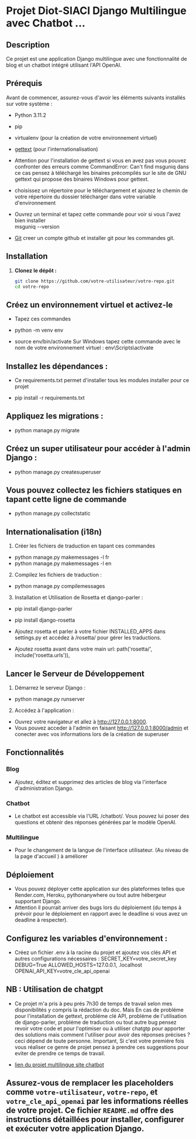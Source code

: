 # Projet Diot-SIACI Django Multilingue avec Chatbot ...

## Description

Ce projet est une application Django multilingue avec une fonctionnalité de blog et un chatbot intégré utilisant l'API OpenAI.

## Prérequis

Avant de commencer, assurez-vous d'avoir les éléments suivants installés sur votre système :

- Python 3.11.2
- pip
- virtualenv  (pour la création de votre environnement virtuel)
- [gettext](https://www.gnu.org/software/gettext/) (pour l'internationalisation)
- Attention pour l'installation de gettext si vous en avez pas vous pouvez confronter des erreurs comme  CommandError: Can't find msguniq dans ce  cas pensez à téléchargé les binaires précompilés  sur le site de GNU gettext qui propose des binaires Windows pour gettext.
- choisissez un répertoire pour le téléchargement et ajoutez le chemin de votre répertoire du dossier télécharger dans votre variable d'environnement
- Ouvrez un terminal et tapez cette commande pour voir si vous l'avez bien installer  
 msguniq --version

- [Git](https://git-scm.com/) creer un compte github et installer git pour les commandes git.

## Installation

1. **Clonez le dépôt :**

   ```bash
   git clone https://github.com/votre-utilisateur/votre-repo.git
   cd votre-repo

## Créez un environnement virtuel et activez-le

- Tapez ces commandes 

- python -m venv env 

- source env/bin/activate Sur Windows tapez cette commande avec le nom de votre environnement      virtuel : env\Scripts\activate


## Installez les dépendances :
- Ce requirements.txt permet d'installer tous les modules installer pour ce projet

- pip install -r requirements.txt


## Appliquez les migrations :
- python manage.py migrate


## Créez un super utilisateur pour accéder à l'admin Django :

- python manage.py createsuperuser

## Vous pouvez collectez les fichiers statiques en tapant cette ligne de commande

- python manage.py collectstatic

## Internationalisation (i18n)
1. Créer les fichiers de traduction en tapant ces commandes 

- python manage.py makemessages -l fr
- python manage.py makemessages -l en

2. Compilez les fichiers de traduction :
- python manage.py compilemessages  

3. Installation et Utilisation de Rosetta et django-parler :

- pip install django-parler
- pip install django-rosetta

- Ajoutez rosetta et parler à votre fichier INSTALLED_APPS dans settings.py et accédez à /rosetta/ pour gérer les traductions.  
- Ajoutez rosetta avant dans votre main url: path('rosetta/', include('rosetta.urls')),

## Lancer le Serveur de Développement
1. Démarrez le serveur Django :
- python manage.py runserver

2. Accédez à l'application :
- Ouvrez votre navigateur et allez à http://127.0.0.1:8000.
- Vous pouvez acceder à l'admin en faisant http://127.0.0.1:8000/admin et conecter avec vos informations lors de la création de superuser

## Fonctionnalités

### Blog
- Ajoutez, éditez et supprimez des articles de blog via l'interface d'administration Django.

### Chatbot
- Le chatbot est accessible via l'URL /chatbot/. Vous pouvez lui poser des questions et obtenir des réponses générées par le modèle OpenAI.

### Multilingue
- Pour le changement de la langue de l'interface utilisateur. (Au niveau de la page d'accueil ) à améliorer

## Déploiement
- Vous pouvez déployer cette application sur des plateformes telles que Render.com, Heroku, pythonanywhere ou tout autre hébergeur supportant Django.
- Attention il pourrait arriver des bugs lors du déploiement (du temps à prévoir pour le déploiement en rapport avec le deadline si vous avez un deadline à respecter).

## Configurez les variables d'environnement :
- Créez un fichier .env à la racine du projet et ajoutez vos clés API et autres configurations nécessaires :
    SECRET_KEY=votre_secret_key
    DEBUG=True
    ALLOWED_HOSTS=127.0.0.1, .localhost 
    OPENAI_API_KEY=votre_cle_api_openai

## NB : Utilisation de chatgpt
- Ce projet m'a pris à peu prés 7h30 de temps de travail selon mes disponibilités y compris la rédaction du doc. Mais En cas de probléme pour l'installation de gettext, probléme clé API, probléme de l'utilisation de django-parler, probléme de traduction  ou tout autre bug pensez revoir votre code et pour l'optimiser ou à utiliser chatgtp pour apporter des solutions mais comment l'utiliser pour avoir des réponses précises ? ceci dépend de toute personne. Important, Si c'est votre premiére fois vous réaliser ce genre de projet pensez à prendre ces suggestions pour eviter de prendre ce temps de travail.

- [lien du projet multilingue site chatbot](https://diotsiacichatbot.pythonanywhere.com/) 

## Assurez-vous de remplacer les placeholders comme `votre-utilisateur`, `votre-repo`, et `votre_cle_api_openai` par les informations réelles de votre projet. Ce fichier `README.md` offre des instructions détaillées pour installer, configurer et exécuter votre application Django. 


